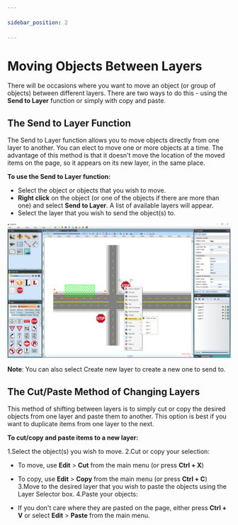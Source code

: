 ```yaml
---

sidebar_position: 2

---
```

# Moving Objects Between Layers

There will be occasions where you want to move an object (or group of objects) between different layers. There are two ways to do this - using the **Send to Layer** function or simply with copy and paste.

## The Send to Layer Function

The Send to Layer function allows you to move objects directly from one layer to another. You can elect to move one or more objects at a time. The advantage of this method is that it doesn't move the location of the moved items on the page, so it appears on its new layer, in the same place.

**To use the Send to Layer function:**

- Select the object or objects that you wish to move.
- **Right click** on the object (or one of the objects if there are more than one) and select **Send to Layer**. A list of available layers will appear.
- Select the layer that you wish to send the object(s) to.

![moving objects between layers](./assets/Moving_Object_between_Layers_by_Send_to_Layer_Function.png)

**Note**: You can also select Create new layer to create a new one to send to.

## The Cut/Paste Method of Changing Layers

This method of shifting between layers is to simply cut or copy the desired objects from one layer and paste them to another. This option is best if you want to duplicate items from one layer to the next.

**To cut/copy and paste items to a new layer:**

 1.Select the object(s) you wish to move.
 2.Cut or copy your selection:

- To move, use **Edit** > **Cut** from the main menu (or press **Ctrl + X**)
- To copy, use **Edit** > **Copy** from the main menu (or press **Ctrl + C**)
 3.Move to the desired layer that you wish to paste the objects using the Layer Selector box.
 4.Paste your objects:

- If you don't care where they are pasted on the page, either press **Ctrl + V** or select **Edit** > **Paste** from the main menu.
